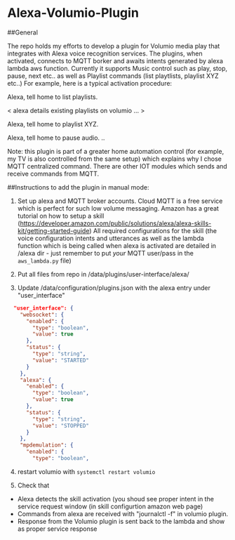 # Alexa-Volumio-Plugin

##General

The repo holds my  efforts to develop a plugin for Volumio media play that integrates with Alexa voice recognition services.
The plugins, when activated, connects to MQTT borker and awaits intents generated by alexa lambda aws function.
Currently it supports Music control such as play, stop, pause, next etc.. as well as Playlist commands (list playtlists, playlist XYZ etc..)
For example, here is a typical activation procedure:

Alexa, tell home to list playlists.

< alexa details existing playlists on volumio ... > 

Alexa, tell home to playlist XYZ.

Alexa, tell home to pause audio.
..

Note: this plugin is part of a greater home automation control (for example, my TV is also controlled from the same setup) which explains why I chose MQTT centralized command. There are other IOT modules which sends and receive commands from MQTT.

##Instructions to add the plugin in manual mode:
1. Set up alexa and MQTT broker accounts. Cloud MQTT is a free service which is perfect for such low volume messaging. Amazon has a great tutorial on how to setup a skill (https://developer.amazon.com/public/solutions/alexa/alexa-skills-kit/getting-started-guide)
All required configurations for the skill (the voice configuration intents and utterances as well as the lambda function which is being called when alexa is activated are detailed in /alexa dir - just remember to put *your* MQTT user/pass in the `aws_lambda.py` file) 

2. Put all files from repo in /data/plugins/user-interface/alexa/

3. Update /data/configuration/plugins.json with the alexa entry under "user_interface"

```json
  "user_interface": {
    "websocket": {
      "enabled": {
        "type": "boolean",
        "value": true
      },
      "status": {
        "type": "string",
        "value": "STARTED"
      }
    },
    "alexa": {
      "enabled": {
        "type": "boolean",
        "value": true
      },
      "status": {
        "type": "string",
        "value": "STOPPED"
      }
    },
    "mpdemulation": {
      "enabled": {
        "type": "boolean",
```

4. restart volumio with 
  `systemctl restart volumio`


5. Check that 
- Alexa detects the skill activation (you shoud see proper intent in the service request window (in skill configurtion amazon web page)
- Commands from alexa are received with "journalctl -f" in volumio plugin.
- Response from the Volumio plugin is sent back to the lambda and show as proper service response 
